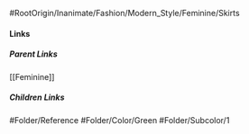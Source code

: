 #RootOrigin/Inanimate/Fashion/Modern_Style/Feminine/Skirts
#### Links
##### Parent Links
[[Feminine]]
##### Children Links
#Folder/Reference
#Folder/Color/Green
#Folder/Subcolor/1
